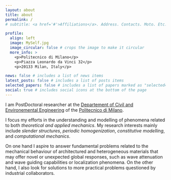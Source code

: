 ```yaml
---
layout: about
title: about
permalink: /
# subtitle: <a href='#'>Affiliations</a>. Address. Contacts. Moto. Etc.

profile:
  align: left
  image: MySelf.jpg
  image_circular: false # crops the image to make it circular
  more_info: >
    <p>Politecnico di Milano</p>
    <p>Piazza Leonardo da Vinci 32</p>
    <p>20133 Milan, Italy</p>

news: false # includes a list of news items
latest_posts: false # includes a list of posts items
selected_papers: false # includes a list of papers marked as "selected={true}"
social: true # includes social icons at the bottom of the page
---
```


<!-- Write your biography here. Tell the world about yourself. Link to your favorite [subreddit](http://reddit.com). You can put a picture in, too. The code is already in, just name your picture `prof_pic.jpg` and put it in the `img/` folder. -->

<!-- Put your address / P.O. box / other info right below your picture. You can also disable any of these elements by editing `profile` property of the YAML header of your `_pages/about.md`. Edit `_bibliography/papers.bib` and Jekyll will render your [publications page](/al-folio/publications/) automatically. -->

<!-- Link to your social media connections, too. This theme is set up to use [Font Awesome icons](https://fontawesome.com/) and [Academicons](https://jpswalsh.github.io/academicons/), like the ones below. Add your Facebook, Twitter, LinkedIn, Google Scholar, or just disable all of them. -->

I am PostDoctoral researcher at the [Departement of Civil and Environemental Engineering](https://www.dica.polimi.it/) of the [Politecnico di Milano](https://www.polimi.it/).

I focus my efforts in the understanding and modelling of phenomena related to both *theoretical and
applied mechanics*. My research interests mainly include *slender structures*, *periodic homogenization*, *constitutive modelling*, and *computational mechanics*.

On one hand I aspire to answer fundamental problems related to the mechanical behaviour of architectured and heterogeneous materials that may offer novel or unexpected global responses, such as wave attenuation and wave guiding capabilities or localization phenomena. 
On the other hand, I also look for solutions to more practical problems questioned by industrial collaborators.
